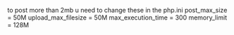 to post more than 2mb u need to change these in the php.ini
post_max_size = 50M
upload_max_filesize = 50M
max_execution_time = 300
memory_limit = 128M

